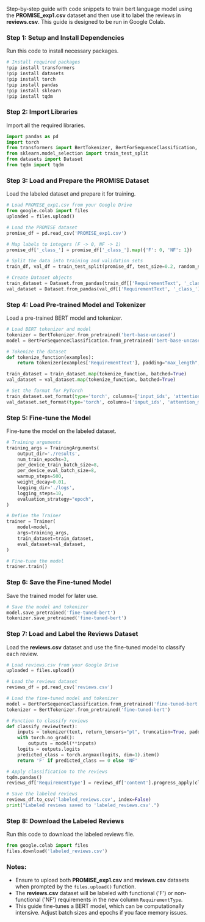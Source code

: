 Step-by-step guide with code snippets to train bert language model using the **PROMISE_exp1.csv** dataset and then use it to label the reviews in **reviews.csv**. This guide is designed to be run in Google Colab.

### **Step 1: Setup and Install Dependencies**
Run this code to install necessary packages.
```python
# Install required packages
!pip install transformers
!pip install datasets
!pip install torch
!pip install pandas
!pip install sklearn
!pip install tqdm
```

### **Step 2: Import Libraries**
Import all the required libraries.
```python
import pandas as pd
import torch
from transformers import BertTokenizer, BertForSequenceClassification, Trainer, TrainingArguments
from sklearn.model_selection import train_test_split
from datasets import Dataset
from tqdm import tqdm
```

### **Step 3: Load and Prepare the PROMISE Dataset**
Load the labeled dataset and prepare it for training.
```python
# Load PROMISE_exp1.csv from your Google Drive
from google.colab import files
uploaded = files.upload()

# Load the PROMISE dataset
promise_df = pd.read_csv('PROMISE_exp1.csv')

# Map labels to integers (F -> 0, NF -> 1)
promise_df['_class_'] = promise_df['_class_'].map({'F': 0, 'NF': 1})

# Split the data into training and validation sets
train_df, val_df = train_test_split(promise_df, test_size=0.2, random_state=42)

# Create Dataset objects
train_dataset = Dataset.from_pandas(train_df[['RequirementText', '_class_']])
val_dataset = Dataset.from_pandas(val_df[['RequirementText', '_class_']])
```

### **Step 4: Load Pre-trained Model and Tokenizer**
Load a pre-trained BERT model and tokenizer.
```python
# Load BERT tokenizer and model
tokenizer = BertTokenizer.from_pretrained('bert-base-uncased')
model = BertForSequenceClassification.from_pretrained('bert-base-uncased', num_labels=2)

# Tokenize the dataset
def tokenize_function(examples):
    return tokenizer(examples['RequirementText'], padding="max_length", truncation=True)

train_dataset = train_dataset.map(tokenize_function, batched=True)
val_dataset = val_dataset.map(tokenize_function, batched=True)

# Set the format for PyTorch
train_dataset.set_format(type='torch', columns=['input_ids', 'attention_mask', '_class_'])
val_dataset.set_format(type='torch', columns=['input_ids', 'attention_mask', '_class_'])
```

### **Step 5: Fine-tune the Model**
Fine-tune the model on the labeled dataset.
```python
# Training arguments
training_args = TrainingArguments(
    output_dir='./results',
    num_train_epochs=3,
    per_device_train_batch_size=8,
    per_device_eval_batch_size=8,
    warmup_steps=500,
    weight_decay=0.01,
    logging_dir='./logs',
    logging_steps=10,
    evaluation_strategy="epoch",
)

# Define the Trainer
trainer = Trainer(
    model=model,
    args=training_args,
    train_dataset=train_dataset,
    eval_dataset=val_dataset,
)

# Fine-tune the model
trainer.train()
```

### **Step 6: Save the Fine-tuned Model**
Save the trained model for later use.
```python
# Save the model and tokenizer
model.save_pretrained('fine-tuned-bert')
tokenizer.save_pretrained('fine-tuned-bert')
```

### **Step 7: Load and Label the Reviews Dataset**
Load the **reviews.csv** dataset and use the fine-tuned model to classify each review.
```python
# Load reviews.csv from your Google Drive
uploaded = files.upload()

# Load the reviews dataset
reviews_df = pd.read_csv('reviews.csv')

# Load the fine-tuned model and tokenizer
model = BertForSequenceClassification.from_pretrained('fine-tuned-bert')
tokenizer = BertTokenizer.from_pretrained('fine-tuned-bert')

# Function to classify reviews
def classify_review(text):
    inputs = tokenizer(text, return_tensors="pt", truncation=True, padding=True)
    with torch.no_grad():
        outputs = model(**inputs)
    logits = outputs.logits
    predicted_class = torch.argmax(logits, dim=1).item()
    return 'F' if predicted_class == 0 else 'NF'

# Apply classification to the reviews
tqdm.pandas()
reviews_df['RequirementType'] = reviews_df['content'].progress_apply(classify_review)

# Save the labeled reviews
reviews_df.to_csv('labeled_reviews.csv', index=False)
print("Labeled reviews saved to 'labeled_reviews.csv'.")
```

### **Step 8: Download the Labeled Reviews**
Run this code to download the labeled reviews file.
```python
from google.colab import files
files.download('labeled_reviews.csv')
```

### Notes:
- Ensure to upload both **PROMISE_exp1.csv** and **reviews.csv** datasets when prompted by the `files.upload()` function.
- The **reviews.csv** dataset will be labeled with functional ('F') or non-functional ('NF') requirements in the new column `RequirementType`.
- This guide fine-tunes a BERT model, which can be computationally intensive. Adjust batch sizes and epochs if you face memory issues.


